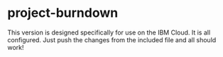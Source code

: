 # project-burndown
This version is designed specifically for use on the IBM Cloud. It is all configured. Just push the changes from the included file and all should work!
